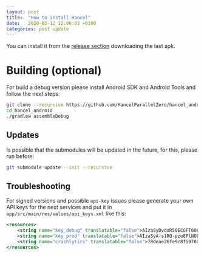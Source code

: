 ```yaml
---
layout: post
title:  "How to install Hancel"
date:   2020-02-12 12:06:03 +0100
categories: post update
---
```


You can install it from the [release section](https://github.com/HancelParallelZero/hancel_android/releases) downloading the last apk.

# Building (optional)

For build a debug version please install Android SDK and Android Tools and follow the next steps:

``` bash
git clone --recursive https://github.com/HancelParallelZero/hancel_android.git
cd hancel_android
./gradlew assembleDebug
```

## Updates

Is possible that the submodules will be updated in the future, for this, please run before:

``` bash
git submodule update --init --recursive
```

## Troubleshooting

For signed versions and possible `api-key` issues please generate your own API keys for the next services and put it in `app/src/main/res/values/api_keys.xml` like this:

```xml
<resources>
    <string name="key_debug" translatable="false">AIzaSyDvdxR50ECGFT600000000000000000000</string>
    <string name="key_prod" translatable="false">AIzaSyA-s1RQ-pzo8FlNOPkrVn1qy0000000000</string>
    <string name="crashlytics" translatable="false">78deae26fe9c8f597807a086900000000000000</string>
</resources>
```


